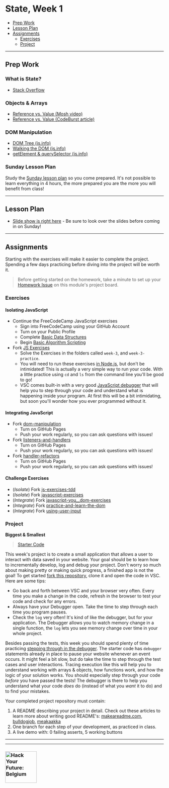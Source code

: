 # State, Week 1

* [Prep Work](#prep-work)
* [Lesson Plan](#lesson-plan)
* [Assignments](#assignments)
  * [Exercises](#exercises)
  * [Project](#project)

---

## Prep Work

### What is State?

* [Stack Overflow](https://softwareengineering.stackexchange.com/questions/150120/definition-of-state)

### Objects & Arrays

* [Reference vs. Value (Mosh video)](https://www.youtube.com/watch?v=fD0t_DKREbE)
* [Reference vs. Value (CodeBurst article)](https://codeburst.io/javascript-passing-by-value-vs-reference-explained-in-plain-english-8d00fd06a47c)

### DOM Manipulation

* [DOM Tree (js.info)](https://javascript.info/dom-nodes)
* [Walking the DOM (js.info)](https://javascript.info/dom-navigation)
* [getElement & querySelector (js.info)](https://javascript.info/searching-elements-dom)

### Sunday Lesson Plan

Study the [Sunday lesson plan](https://hackyourfuture.be/state/week-1) so you come prepared. It's not possible to learn everything in 4 hours, the more prepared you are the more you will benefit from class!

---

## Lesson Plan

* [Slide show is right here](https://hackyourfuture.be/state/week-1) - Be sure to look over the slides before coming in on Sunday!

---

## Assignments

Starting with the exercises will make it easier to complete the project.  Spending a few days practicing before diving into the project will be worth it.

> Before getting started on the homework, take a minute to set up your [Homework Issue](https://github.com/HackYourFutureBelgium/homework-submission#homework-issues) on this module's project board.

### Exercises

#### Isolating JavaScript

* Continue the FreeCodeCamp JavaScript exercises
  * Sign into FreeCodeCamp using your GitHub Account
  * Turn on your Public Profile
  * Complete [Basic Data Structures](https://www.freecodecamp.org/learn/javascript-algorithms-and-data-structures/basic-data-structures/)
  * Begin [Basic Algorithm Scripting](https://www.freecodecamp.org/learn/javascript-algorithms-and-data-structures/basic-algorithm-scripting/)
* Fork [JS Exercises](https://github.com/CodeYourFuture/js-exercises/)
  * Solve the Exercises in the folders called `week-3`, and `week-3-practice`.
  * You will need to run these exercises [in Node.js](https://www.youtube.com/watch?v=DsH-fizHkcY), but don't be intimidated!  This is actually a very simple way to run your code.  With a little practice using `cd` and `ls` from the command line you'll be good to go!
  * VSC comes built-in with a very good [JavaScript debugger](https://www.youtube.com/watch?v=DsH-fizHkcY) that will help you to step through your code and understand what is happening inside your program.  At first this will be a bit intimidating, but soon you'll wonder how you ever programmed without it.

#### Integrating JavaScript

* Fork [dom-manipulation](https://github.com/hackyourfuturebelgium/dom-manipulation)
  * Turn on GitHub Pages
  * Push your work regularly, so you can ask questions with issues!
* Fork [listeners-and-handlers](https://github.com/hackyourfuturebelgium/listeners-and-handlers)
  * Turn on GitHub Pages
  * Push your work regularly, so you can ask questions with issues!
* Fork [handler-refactors](https://github.com/hackyourfuturebelgium/handler-refactors)
  * Turn on GitHub Pages
  * Push your work regularly, so you can ask questions with issues!

#### Challenge Exercises

* (_Isolate_) Fork [js-exercises-tdd](https://github.com/CodeYourFuture/js-exercises-tdd)
* (_Isolate_) Fork [javascript-exercises](https://github.com/TheOdinProject/javascript-exercises)
* (_Integrate_) Fork [javascript-you__dom-exercises](https://github.com/omahacodeschool/javascript-toy__dom-exercises)
* (_Integrate_) Fork [practice-and-learn-the-dom](https://github.com/tutsplus/practice-javascript-and-learn-the-dom)
* (_Integrate_) Fork [using-user-input](https://github.com/hackyourfuturebelgium/using-user-input)

### Project

__Biggest & Smallest__

> [Starter Code](http://hackyourfuture.be/homework-submission/#projects)

This week's project is to create a small application that allows a user to interact with data saved in your website. Your goal should be to learn how to incrementally develop, log and debug your project.  Don't worry so much about making pretty or making quick progress, a finished app is not the goal! To get started [fork this repository](https://github.com/HackYourFutureBelgium/biggest-and-smallest), clone it and open the code in VSC.  Here are some tips:

* Go back and forth between VSC and your browser very often.  Every time you make a change in the code, refresh in the browser to test your code and check for any errors.
* Always have your Debugger open.  Take the time to step through each time you program pauses.
* Check the `log` very often!  It's kind of like the debugger, but for your application.  The Debugger allows you to watch memory change in a single function, the `log` lets you see memory change over time in your whole project.

Besides passing the tests, this week you should spend plenty of time practicing [stepping through in the debugger](https://javascript.info/debugging-chrome).  The starter code has `debugger` statements already in place to pause your website whenever an event occurs. It might feel a bit slow, but do take the time to step through the test cases and user interactions. Tracing execution like this will help you to understand working with arrays & objects, how functions work, and how the logic of your solution works.  You should especially step through your code _before_ you have passed the tests!  The debugger is there to help you understand what your code _does_ do (instead of what you _want_ it to do) and to find your mistakes.

Your completed project repository must contain:

1. A README describing your project in detail.  Check out these articles to learn more about writing good README's: [makeareadme.com](https://www.makeareadme.com/), [bulldogjob](https://bulldogjob.com/news/449-how-to-write-a-good-readme-for-your-github-project), [meakaakka](https://medium.com/@meakaakka/a-beginners-guide-to-writing-a-kickass-readme-7ac01da88ab3)
1. One branch for each step of your development, as practiced in class.
1. A live demo with: 0 failing asserts, 5 working buttons

---
---

### <a href="https://hackyourfuture.be" target="_blank"><img src="https://user-images.githubusercontent.com/18554853/63941625-4c7c3d00-ca6c-11e9-9a76-8d5e3632fe70.jpg" width="100" height="100" alt="Hack Your Future: Belgium"></a>
